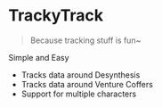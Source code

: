 # TrackyTrack
> Because tracking stuff is fun~

Simple and Easy  
+ Tracks data around Desynthesis
+ Tracks data around Venture Coffers
+ Support for multiple characters



